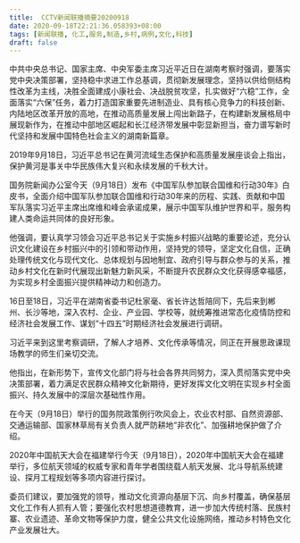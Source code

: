 ```yaml
---
title:  CCTV新闻联播摘要20200918
date: 2020-09-18T22:21:36.058393+08:00
tags: [新闻联播, 化工,服务,制造,乡村,病例,文化,科技]
draft: false
---
```


中共中央总书记、国家主席、中央军委主席习近平近日在湖南考察时强调，要落实党中央决策部署，坚持稳中求进工作总基调，贯彻新发展理念，坚持以供给侧结构性改革为主线，决胜全面建成小康社会、决战脱贫攻坚，扎实做好“六稳”工作，全面落实“六保”任务，着力打造国家重要先进<span class="keywords_fund">制造</span>业、具有核心竞争力的<span class="keywords_fund">科技</span>创新、内陆地区改革开放的高地，在推动高质量发展上闯出新路子，在构建新发展格局中展现新作为，在推动中部地区崛起和长江经济带发展中彰显新担当，奋力谱写新时代坚持和发展中国特色社会主义的湖南新篇章。

2019年9月18日，习近平总书记在黄河流域生态保护和高质量发展座谈会上指出，保护黄河是事关中华民族伟大复兴和永续发展的千秋大计。

国务院新闻办公室今天（9月18日）发布《中国军队参加联合国维和行动30年》白皮书，全面介绍中国军队参加联合国维和行动30年来的历程、实践、贡献和中国军队落实习近平主席出席维和峰会承诺成果，展示中国军队维护世界和平，<span class="keywords_fund">服务</span>构建人类命运共同体的良好形象。

他强调，要认真学习领会习近平总书记关于实施<span class="keywords_content">乡村</span>振兴战略的重要论述，充分认识<span class="keywords_content">文化</span>建设在<span class="keywords_content">乡村</span>振兴中的引领和带动作用，坚持党的领导，坚定<span class="keywords_content">文化</span>自信，正确处理传统<span class="keywords_content">文化</span>与现代<span class="keywords_content">文化</span>、总体规划与因地制宜、政府引导与群众参与的关系，推动<span class="keywords_content">乡村</span><span class="keywords_content">文化</span>在新时代展现出新魅力新风采，不断提升农民群众<span class="keywords_content">文化</span>获得感幸福感，为实现<span class="keywords_content">乡村</span>全面振兴提供精神动力和创造力。

16日至18日，习近平在湖南省委书记杜家毫、省长许达哲陪同下，先后来到郴州、长沙等地，深入农村、企业、产业园、学校等，就统筹推进常态化疫情防控和经济社会发展工作、谋划“十四五”时期经济社会发展进行调研。

习近平来到这里考察调研，了解人才培养、<span class="keywords_content">文化</span>传承等情况，同正在开展思政课现场教学的师生们亲切交流。

他指出，在新形势下，宣传<span class="keywords_content">文化</span>部门将与社会各界共同努力，深入贯彻落实党中央决策部署，着力满足农民群众精神<span class="keywords_content">文化</span>新期待，更好发挥<span class="keywords_content">文化</span>文明在实现<span class="keywords_content">乡村</span>全面振兴、持久发展中的深层次基础性作用。

在今天（9月18日）举行的国务院政策例行吹风会上，农业农村部、自然资源部、交通运输部、国家林草局有关负责人就严防耕地“非农化”、加强耕地保护做了介绍。

2020年中国航天大会在福建举行今天（9月18日），2020年中国航天大会在福建举行，多位航天领域的权威专家和青年学者围绕载人航天发展、北斗导航系统建设、探月工程规划等多项内容进行探讨。

委员们建议，要加强党的领导，推动<span class="keywords_content">文化</span>资源向基层下沉、向<span class="keywords_content">乡村</span>覆盖，确保基层<span class="keywords_content">文化</span>工作有人抓有人管；要强化农村思想道德教育，进一步加大传统村落、民族村寨、农业遗迹、革命文物等保护力度，健全公共<span class="keywords_content">文化</span>设施网络，推动<span class="keywords_content">乡村</span>特色<span class="keywords_content">文化</span>产业发展壮大。
